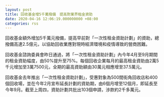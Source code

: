 ```yaml
---
layout: post
title: 回收基金增5千萬撥備　提高對業界租金資助
date: 2020-04-16 12:06:19.000000000 +08:00
categories: rss
---
```


回收基金額外增加5千萬元撥備，提高早前對「一次性租金資助計劃」的資助，總撥備高達2.5億元，以協助回收業應對現時經濟環境和疫情導致的營商困難。

回收基金諮詢委員會昨日通過，將「一次性租金資助計劃」內今年4月至9月期間的租金資助幅度，由50%提升至75%。每個回收企業每月的最高租金資助由2萬5千元增加至3萬7500元，全期的最高資助額由30萬元相應增至37.5萬元。

回收基金去年推出「一次性租金資助計劃」，受惠對象為500間街角回收店和400個回收場，並在今年2月宣布延長計劃的資助期，由6個月增至12個月，即延長至今年9月。截至上周四，資助計劃共批出103個申請，涉款約2千多萬元。
